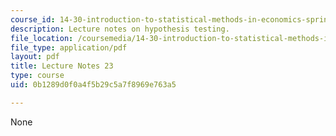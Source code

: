 ```yaml
---
course_id: 14-30-introduction-to-statistical-methods-in-economics-spring-2009
description: Lecture notes on hypothesis testing.
file_location: /coursemedia/14-30-introduction-to-statistical-methods-in-economics-spring-2009/0b1289d0f0a4f5b29c5a7f8969e763a5_MIT14_30s09_lec23.pdf
file_type: application/pdf
layout: pdf
title: Lecture Notes 23
type: course
uid: 0b1289d0f0a4f5b29c5a7f8969e763a5

---
```

None